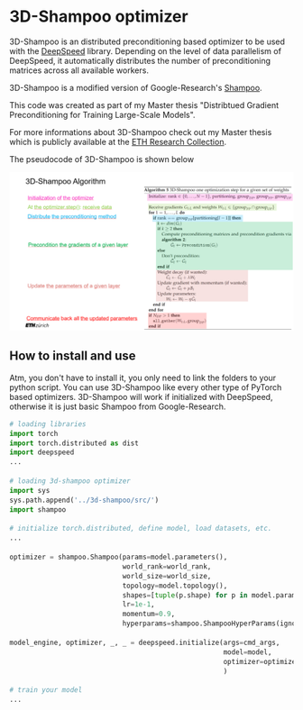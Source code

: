 # 3D-Shampoo optimizer

3D-Shampoo is an distributed preconditioning based optimizer
to be used with the [DeepSpeed](https://github.com/microsoft/DeepSpeed) library.
Depending on the level of data parallelism of DeepSpeed, it automatically distributes the number of
preconditioning matrices across all available workers.

3D-Shampoo is a modified version of Google-Research's [Shampoo](https://github.com/noabauma/google-research/tree/master/scalable_shampoo/pytorch).

This code was created as part of my Master thesis "Distribtued Gradient Preconditioning for Training Large-Scale Models".

For more informations about 3D-Shampoo check out my Master thesis which is publicly available at the [ETH Research Collection](https://www.research-collection.ethz.ch/handle/20.500.11850/615331).

The pseudocode of 3D-Shampoo is shown below

![image info](./3d-shampoo_pseudocode.png)

## How to install and use

Atm, you don't have to install it, you only need to link the folders to your python script.
You can use 3D-Shampoo like every other type of PyTorch based optimizers. 
3D-Shampoo will work if initialized with DeepSpeed, otherwise it is just basic Shampoo from Google-Research.

```python
# loading libraries
import torch
import torch.distributed as dist
import deepspeed
...

# loading 3d-shampoo optimizer
import sys
sys.path.append('../3d-shampoo/src/')
import shampoo

# initialize torch.distributed, define model, load datasets, etc.
...

optimizer = shampoo.Shampoo(params=model.parameters(),
                            world_rank=world_rank,
                            world_size=world_size,
                            topology=model.topology(), 
                            shapes=[tuple(p.shape) for p in model.parameters() if p.requires_grad], 
                            lr=1e-1, 
                            momentum=0.9, 
                            hyperparams=shampoo.ShampooHyperParams(ignore_embedding_layer=True))
							
model_engine, optimizer, _, _ = deepspeed.initialize(args=cmd_args,
                                                     model=model,
                                                     optimizer=optimizer
                                                     )
														
# train your model
...
```

